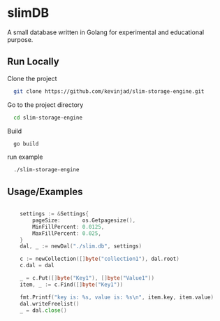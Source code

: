 
# slimDB

A small database written in Golang for experimental and educational purpose.




## Run Locally

Clone the project

```bash
  git clone https://github.com/kevinjad/slim-storage-engine.git
```

Go to the project directory

```bash
  cd slim-storage-engine
```

Build

```bash
  go build
```

run example

```bash
  ./slim-storage-engine
```


## Usage/Examples

```go

	settings := &Settings{
		pageSize:       os.Getpagesize(),
		MinFillPercent: 0.0125,
		MaxFillPercent: 0.025,
	}
	dal, _ := newDal("./slim.db", settings)

	c := newCollection([]byte("collection1"), dal.root)
	c.dal = dal

	_ = c.Put([]byte("Key1"), []byte("Value1"))
	item, _ := c.Find([]byte("Key1"))

	fmt.Printf("key is: %s, value is: %s\n", item.key, item.value)
	dal.writeFreelist()
	_ = dal.close()


```


